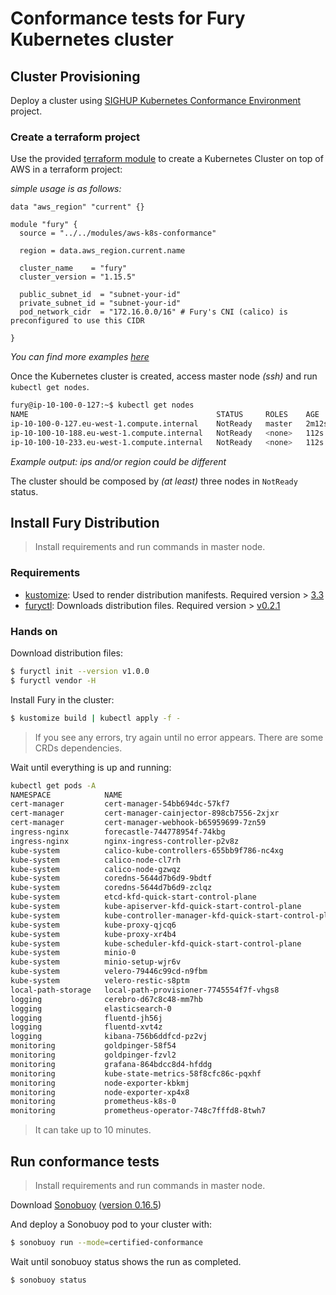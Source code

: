 # Conformance tests for Fury Kubernetes cluster

## Cluster Provisioning

Deploy a cluster using
[SIGHUP Kubernetes Conformance Environment](https://github.com/sighupio/k8s-conformance-environment/tree/v1.0.0) project.

### Create a terraform project

Use the provided [terraform module](https://github.com/sighupio/k8s-conformance-environment/tree/v1.0.0/modules/aws-k8s-conformance) to create a Kubernetes Cluster on top of AWS in a terraform project:

*simple usage is as follows:*

```hcl
data "aws_region" "current" {}

module "fury" {
  source = "../../modules/aws-k8s-conformance"

  region = data.aws_region.current.name

  cluster_name    = "fury"
  cluster_version = "1.15.5"

  public_subnet_id  = "subnet-your-id"
  private_subnet_id = "subnet-your-id"
  pod_network_cidr  = "172.16.0.0/16" # Fury's CNI (calico) is preconfigured to use this CIDR

}
```

*You can find more examples [here](https://github.com/sighupio/k8s-conformance-environment/tree/v1.0.0/fury)*

Once the Kubernetes cluster is created, access master node *(ssh)* and run `kubectl get nodes`.

```bash
fury@ip-10-100-0-127:~$ kubectl get nodes
NAME                                          STATUS     ROLES    AGE     VERSION
ip-10-100-0-127.eu-west-1.compute.internal    NotReady   master   2m12s   v1.15.5
ip-10-100-10-188.eu-west-1.compute.internal   NotReady   <none>   112s    v1.15.5
ip-10-100-10-233.eu-west-1.compute.internal   NotReady   <none>   112s    v1.15.5
```

*Example output: ips and/or region could be different*

The cluster should be composed by *(at least)* three nodes in `NotReady` status.

## Install Fury Distribution

> Install requirements and run commands in master node.

### Requirements

- [kustomize](https://github.com/kubernetes-sigs/kustomize/blob/master/docs/INSTALL.md): Used to render distribution
  manifests.
  Required version > [3.3](https://github.com/kubernetes-sigs/kustomize/releases/tag/kustomize%2Fv3.3.0)
- [furyctl](https://github.com/sighupio/furyctl#install): Downloads distribution files. Required version >
  [v0.2.1](https://github.com/sighupio/furyctl/releases/tag/v0.2.1)

### Hands on

Download distribution files:

```bash
$ furyctl init --version v1.0.0
$ furyctl vendor -H
```

Install Fury in the cluster:

```bash
$ kustomize build | kubectl apply -f -
```

> If you see any errors, try again until no error appears. There are some CRDs dependencies.

Wait until everything is up and running:

```bash
kubectl get pods -A
NAMESPACE            NAME                                                    READY   STATUS      RESTARTS   AGE
cert-manager         cert-manager-54bb694dc-57kf7                            1/1     Running     0          7m39s
cert-manager         cert-manager-cainjector-898cb7556-2xjxr                 1/1     Running     0          7m39s
cert-manager         cert-manager-webhook-b65959699-7zn59                    1/1     Running     0          7m39s
ingress-nginx        forecastle-744778954f-74kbg                             1/1     Running     0          7m39s
ingress-nginx        nginx-ingress-controller-p2v8z                          1/1     Running     0          7m29s
kube-system          calico-kube-controllers-655bb9f786-nc4xg                1/1     Running     0          7m38s
kube-system          calico-node-cl7rh                                       1/1     Running     0          7m38s
kube-system          calico-node-gzwqz                                       1/1     Running     0          7m38s
kube-system          coredns-5644d7b6d9-9bdtf                                1/1     Running     0          12m
kube-system          coredns-5644d7b6d9-zclqz                                1/1     Running     0          12m
kube-system          etcd-kfd-quick-start-control-plane                      1/1     Running     0          11m
kube-system          kube-apiserver-kfd-quick-start-control-plane            1/1     Running     0          11m
kube-system          kube-controller-manager-kfd-quick-start-control-plane   1/1     Running     0          11m
kube-system          kube-proxy-qjcq6                                        1/1     Running     0          12m
kube-system          kube-proxy-xr4b4                                        1/1     Running     0          12m
kube-system          kube-scheduler-kfd-quick-start-control-plane            1/1     Running     0          11m
kube-system          minio-0                                                 1/1     Running     0          7m38s
kube-system          minio-setup-wjr6v                                       0/1     Completed   0          7m38s
kube-system          velero-79446c99cd-n9fbm                                 1/1     Running     0          7m38s
kube-system          velero-restic-s8ptm                                     1/1     Running     0          7m29s
local-path-storage   local-path-provisioner-7745554f7f-vhgs8                 1/1     Running     0          12m
logging              cerebro-d67c8c48-mm7hb                                  1/1     Running     0          7m38s
logging              elasticsearch-0                                         2/2     Running     0          7m38s
logging              fluentd-jh56j                                           1/1     Running     0          7m38s
logging              fluentd-xvt4z                                           1/1     Running     0          7m38s
logging              kibana-756b6ddfcd-pz2vj                                 1/1     Running     0          7m38s
monitoring           goldpinger-58f54                                        1/1     Running     0          7m38s
monitoring           goldpinger-fzvl2                                        1/1     Running     0          7m38s
monitoring           grafana-864bdcc8d4-hfddg                                1/1     Running     0          7m38s
monitoring           kube-state-metrics-58f8cfc86c-pqxhf                     2/2     Running     0          7m38s
monitoring           node-exporter-kbkmj                                     1/1     Running     0          7m38s
monitoring           node-exporter-xp4x8                                     1/1     Running     0          7m38s
monitoring           prometheus-k8s-0                                        3/3     Running     1          6m49s
monitoring           prometheus-operator-748c7fffd8-8twh7                    1/1     Running     0          7m38s
```

> It can take up to 10 minutes.


## Run conformance tests

> Install requirements and run commands in master node.

Download [Sonobuoy](https://github.com/heptio/sonobuoy)
([version 0.16.5](https://github.com/vmware-tanzu/sonobuoy/releases/tag/v0.16.5))

And deploy a Sonobuoy pod to your cluster with:

```bash
$ sonobuoy run --mode=certified-conformance
```

Wait until sonobuoy status shows the run as completed.

```bash
$ sonobuoy status
```